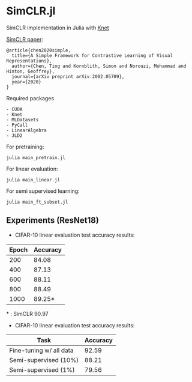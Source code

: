 # SimCLR.jl
SimCLR implementation in Julia with [Knet](https://denizyuret.github.io/Knet.jl/latest/)

[SimCLR paper](https://arxiv.org/abs/2002.05709):
```
@article{chen2020simple,
  title={A Simple Framework for Contrastive Learning of Visual Representations},
  author={Chen, Ting and Kornblith, Simon and Norouzi, Mohammad and Hinton, Geoffrey},
  journal={arXiv preprint arXiv:2002.05709},
  year={2020}
}
``` 

Required packages
```
- CUDA
- Knet
- MLDatasets
- PyCall
- LinearAlgebra
- JLD2
```

For pretraining: 
```
julia main_pretrain.jl
```

For linear evaluation: 
```
julia main_linear.jl
```

For semi supervised learning: 
```
julia main_ft_subset.jl
```

## Experiments (ResNet18)

- CIFAR-10 linear evaluation test accuracy results:

| Epoch      | Accuracy |
| ----------- | ----------- |
| 200     | 84.08       |
| 400   | 87.13       |
| 600       | 88.11       |
|800   | 88.49      |
|1000  | 89.25*| 

\* : SimCLR 90.97

- CIFAR-10 linear evaluation test accuracy results:


| Task   | Accuracy |
| ----------- | ----------- |
| Fine-tuning w/ all data    | 92.59       |
| Semi-supervised (10\%)  | 88.21      |
| Semi-supervised (1\%)      | 79.56     |

